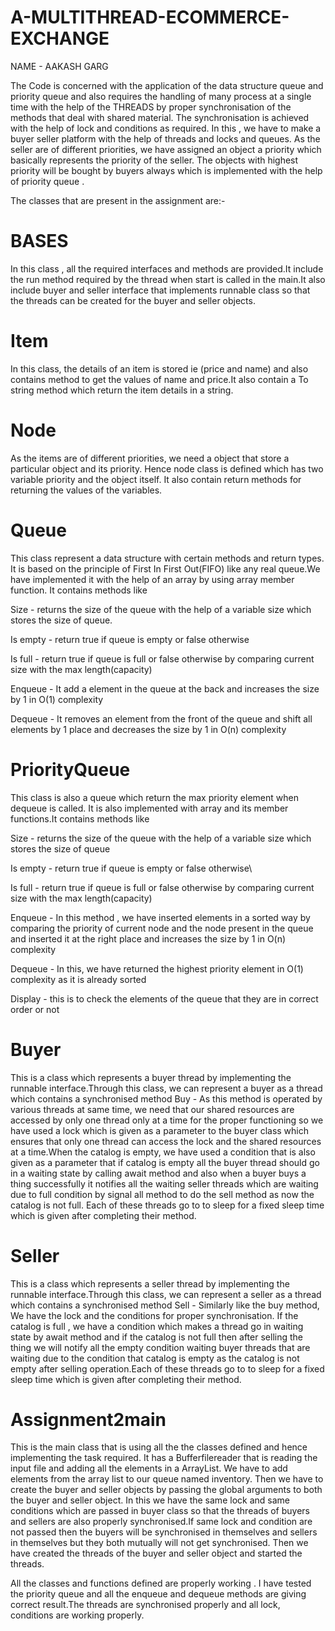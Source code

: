 # A-MULTITHREAD-ECOMMERCE-EXCHANGE
NAME - AAKASH GARG

The Code is concerned with the application of the data structure queue and priority queue and also requires the handling of many process at a single time with the help of the THREADS by proper synchronisation of the methods that deal with shared material. The synchronisation is achieved with the help of lock and conditions as required. In this , we have to make a buyer seller platform with the help of threads and locks and queues. As the seller are of different priorities, we have assigned an object a priority which basically represents the priority of the seller. The objects with highest priority will be bought by buyers always which is implemented with the help of priority queue .

The classes that are present in the assignment are:-

# BASES 
In this class , all the required interfaces and methods are provided.It include the run method required by the thread when start is called in the main.It also include buyer and seller interface that implements runnable class so that the threads can be created for the buyer and seller objects.

# Item
In this class, the details of an item is stored ie (price and name) and also contains method to get the values of name and price.It also contain a To string method which return the item details in a string.

# Node
As the items are of different priorities, we need a object that store a particular object and its priority. Hence node class is defined which has two variable priority and the object itself. It also contain return methods for returning the values of the variables.

# Queue
This class represent a data structure with certain methods and return types. It is based on the principle of First In First Out(FIFO) like any real queue.We have implemented it with the help of an array by using array member function. It contains methods like

Size - returns the size of the queue with the help of a variable size which stores the size of queue.

Is empty - return true if queue is empty or false otherwise

Is full -  return true if queue is full or false otherwise by comparing current size with the max length(capacity)

Enqueue -  It add a element in the queue at the back and increases the size by 1 in O(1) complexity

Dequeue - It removes an element from the front of the queue and shift all elements by 1 place and decreases the size by 1 in O(n) complexity

# PriorityQueue
This class is also a queue which return the max priority element when dequeue is called. It is also implemented with array and its member functions.It contains methods like

Size - returns the size of the queue with the help of a variable size which stores the size of queue

Is empty - return true if queue is empty or false otherwise\

Is full -  return true if queue is full or false otherwise by comparing current size with the max length(capacity)

Enqueue - In this method , we have inserted elements in a sorted way by comparing the priority of current node and the node present in the queue and inserted it at the right place and increases the size by 1 in O(n) complexity

Dequeue - In this, we have returned the highest priority element in O(1) complexity as it is already sorted

Display - this is to check the elements of the queue that they are in correct order or not

# Buyer
This is a class which represents a buyer thread by implementing the runnable interface.Through this class, we can represent a buyer as a thread which contains a synchronised method 
Buy - As this method is operated by various threads at same time, we need that our shared resources are accessed by only one thread only at a time for the proper functioning so we have used a lock which is given as a parameter to the buyer class which ensures that only one thread can access the lock and the shared resources at a time.When the catalog is empty, we have used a condition that is also given as a parameter that if catalog is empty all the buyer thread should go in a waiting state by calling await method and also when a buyer buys a thing successfully it notifies all the waiting seller threads which are waiting due to full condition by signal all method to do the sell method as now the catalog is not full. Each of these threads go to to sleep for a fixed sleep time which is given after completing their method.  

# Seller
This is a class which represents a seller thread by implementing the runnable interface.Through this class, we can represent a seller as a thread which contains a synchronised method
Sell - Similarly like the buy method, We have the lock and the conditions for proper synchronisation. If the catalog is full , we have a condition which makes a thread go in waiting state by await method and if the catalog is not full then after selling the thing we will notify all the empty condition waiting buyer threads that are waiting due to the condition that catalog is empty as the catalog is not empty after selling operation.Each of these threads go to to sleep for a fixed sleep time which is given after completing their method.  

# Assignment2main
This is the main class that is using all the the classes defined and hence implementing the task required. It has a Bufferfilereader that is reading the input file and adding all the elements in a ArrayList. We have to add elements from the array list to our queue named inventory. Then we have to create the buyer and seller objects by passing the global arguments to both the buyer and seller object.
In this we have the same lock and same conditions which are passed in buyer class so that the threads of buyers and sellers are also properly synchronised.If same lock and condition are not passed then the buyers will be synchronised in themselves and sellers in themselves but they both mutually will not get synchronised. 
Then we have created the threads of the buyer and seller object and started the threads.

All the classes and functions defined are properly working . I have tested the priority queue and all the enqueue and dequeue methods are giving correct result.The threads are synchronised properly and all lock, conditions are working properly.

